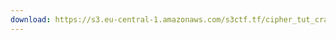 ```yaml
---
download: https://s3.eu-central-1.amazonaws.com/s3ctf.tf/cipher_tut_crackme3_of_178_acidcool178.zip
---
```

